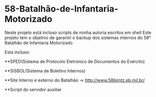 # 58-Batalhão-de-Infantaria-Motorizado
Neste projeto está incluso scripts de minha autoria escritos em shell
  Este projeto tem o objetivo de garantir o backup dos sistemas internos do 58° Batalhão de Infantaria Motorizado

Esta incluso:

**SPED(Sistema de Protocolo Eletronico de Documentos do Exército)

**SISBOL(Sistema de Boletins Internos) 

**Site Interno e externo do Batalhão -> http://www.58bimtz.eb.mil.br/

**Script do servidor auxiliar
